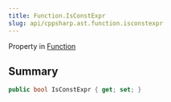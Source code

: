 ```yaml
---
title: Function.IsConstExpr
slug: api/cppsharp.ast.function.isconstexpr
---
```

Property in [Function](/api/cppsharp/ast/function)

## Summary



```csharp
public bool IsConstExpr { get; set; }
```

